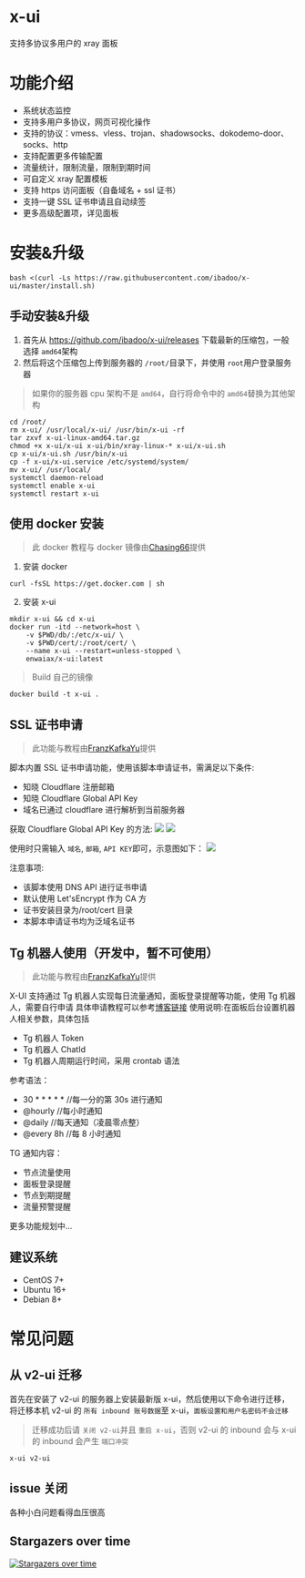 # x-ui

支持多协议多用户的 xray 面板

# 功能介绍

-   系统状态监控
-   支持多用户多协议，网页可视化操作
-   支持的协议：vmess、vless、trojan、shadowsocks、dokodemo-door、socks、http
-   支持配置更多传输配置
-   流量统计，限制流量，限制到期时间
-   可自定义 xray 配置模板
-   支持 https 访问面板（自备域名 + ssl 证书）
-   支持一键 SSL 证书申请且自动续签
-   更多高级配置项，详见面板

# 安装&升级

```
bash <(curl -Ls https://raw.githubusercontent.com/ibadoo/x-ui/master/install.sh)
```

## 手动安装&升级

1. 首先从 https://github.com/ibadoo/x-ui/releases 下载最新的压缩包，一般选择 `amd64`架构
2. 然后将这个压缩包上传到服务器的 `/root/`目录下，并使用 `root`用户登录服务器

> 如果你的服务器 cpu 架构不是 `amd64`，自行将命令中的 `amd64`替换为其他架构

```
cd /root/
rm x-ui/ /usr/local/x-ui/ /usr/bin/x-ui -rf
tar zxvf x-ui-linux-amd64.tar.gz
chmod +x x-ui/x-ui x-ui/bin/xray-linux-* x-ui/x-ui.sh
cp x-ui/x-ui.sh /usr/bin/x-ui
cp -f x-ui/x-ui.service /etc/systemd/system/
mv x-ui/ /usr/local/
systemctl daemon-reload
systemctl enable x-ui
systemctl restart x-ui
```

## 使用 docker 安装

> 此 docker 教程与 docker 镜像由[Chasing66](https://github.com/Chasing66)提供

1. 安装 docker

```shell
curl -fsSL https://get.docker.com | sh
```

2. 安装 x-ui

```shell
mkdir x-ui && cd x-ui
docker run -itd --network=host \
    -v $PWD/db/:/etc/x-ui/ \
    -v $PWD/cert/:/root/cert/ \
    --name x-ui --restart=unless-stopped \
    enwaiax/x-ui:latest
```

> Build 自己的镜像

```shell
docker build -t x-ui .
```

## SSL 证书申请

> 此功能与教程由[FranzKafkaYu](https://github.com/FranzKafkaYu)提供

脚本内置 SSL 证书申请功能，使用该脚本申请证书，需满足以下条件:

-   知晓 Cloudflare 注册邮箱
-   知晓 Cloudflare Global API Key
-   域名已通过 cloudflare 进行解析到当前服务器

获取 Cloudflare Global API Key 的方法:
![](media/bda84fbc2ede834deaba1c173a932223.png)
![](media/d13ffd6a73f938d1037d0708e31433bf.png)

使用时只需输入 `域名`, `邮箱`, `API KEY`即可，示意图如下：
![](media/2022-04-04_141259.png)

注意事项:

-   该脚本使用 DNS API 进行证书申请
-   默认使用 Let'sEncrypt 作为 CA 方
-   证书安装目录为/root/cert 目录
-   本脚本申请证书均为泛域名证书

## Tg 机器人使用（开发中，暂不可使用）

> 此功能与教程由[FranzKafkaYu](https://github.com/FranzKafkaYu)提供

X-UI 支持通过 Tg 机器人实现每日流量通知，面板登录提醒等功能，使用 Tg 机器人，需要自行申请
具体申请教程可以参考[博客链接](https://coderfan.net/how-to-use-telegram-bot-to-alarm-you-when-someone-login-into-your-vps.html)
使用说明:在面板后台设置机器人相关参数，具体包括

-   Tg 机器人 Token
-   Tg 机器人 ChatId
-   Tg 机器人周期运行时间，采用 crontab 语法

参考语法：

-   30 \* \* \* \* \* //每一分的第 30s 进行通知
-   @hourly //每小时通知
-   @daily //每天通知（凌晨零点整）
-   @every 8h //每 8 小时通知

TG 通知内容：

-   节点流量使用
-   面板登录提醒
-   节点到期提醒
-   流量预警提醒

更多功能规划中...

## 建议系统

-   CentOS 7+
-   Ubuntu 16+
-   Debian 8+

# 常见问题

## 从 v2-ui 迁移

首先在安装了 v2-ui 的服务器上安装最新版 x-ui，然后使用以下命令进行迁移，将迁移本机 v2-ui 的 `所有 inbound 账号数据`至 x-ui，`面板设置和用户名密码不会迁移`

> 迁移成功后请 `关闭 v2-ui`并且 `重启 x-ui`，否则 v2-ui 的 inbound 会与 x-ui 的 inbound 会产生 `端口冲突`

```
x-ui v2-ui
```

## issue 关闭

各种小白问题看得血压很高

## Stargazers over time

[![Stargazers over time](https://starchart.cc/vaxilu/x-ui.svg)](https://starchart.cc/vaxilu/x-ui)
